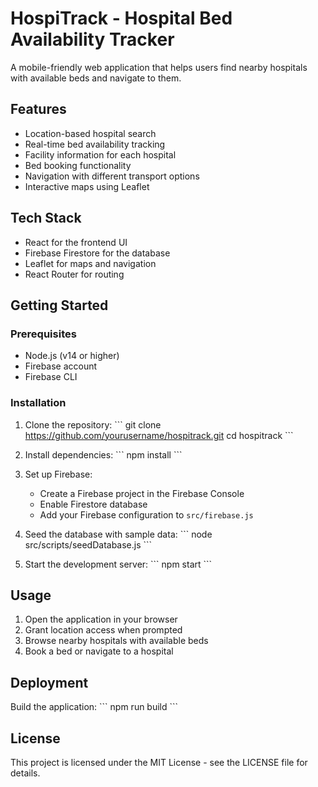 # HospiTrack - Hospital Bed Availability Tracker

A mobile-friendly web application that helps users find nearby hospitals with available beds and navigate to them.

## Features

- Location-based hospital search
- Real-time bed availability tracking
- Facility information for each hospital
- Bed booking functionality
- Navigation with different transport options
- Interactive maps using Leaflet

## Tech Stack

- React for the frontend UI
- Firebase Firestore for the database
- Leaflet for maps and navigation
- React Router for routing

## Getting Started

### Prerequisites

- Node.js (v14 or higher)
- Firebase account
- Firebase CLI

### Installation

1. Clone the repository:
   \`\`\`
   git clone https://github.com/yourusername/hospitrack.git
   cd hospitrack
   \`\`\`

2. Install dependencies:
   \`\`\`
   npm install
   \`\`\`

3. Set up Firebase:
   - Create a Firebase project in the Firebase Console
   - Enable Firestore database
   - Add your Firebase configuration to `src/firebase.js`

4. Seed the database with sample data:
   \`\`\`
   node src/scripts/seedDatabase.js
   \`\`\`

5. Start the development server:
   \`\`\`
   npm start
   \`\`\`

## Usage

1. Open the application in your browser
2. Grant location access when prompted
3. Browse nearby hospitals with available beds
4. Book a bed or navigate to a hospital

## Deployment

 Build the application:
   \`\`\`
   npm run build
   \`\`\`

## License

This project is licensed under the MIT License - see the LICENSE file for details.

